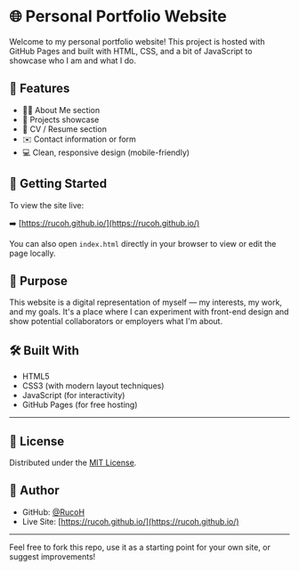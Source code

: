 # 🌐 Personal Portfolio Website

Welcome to my personal portfolio website! This project is hosted with GitHub Pages and built with HTML, CSS, and a bit of JavaScript to showcase who I am and what I do.

## 📌 Features

* 🧑‍💻 About Me section
* 📁 Projects showcase
* 📄 CV / Resume section
* ✉️ Contact information or form
* 💻 Clean, responsive design (mobile-friendly)

## 🚀 Getting Started

To view the site live:

➡️ [https://rucoh.github.io/](https://rucoh.github.io/)

You can also open `index.html` directly in your browser to view or edit the page locally.

## 🎯 Purpose

This website is a digital representation of myself — my interests, my work, and my goals. It's a place where I can experiment with front-end design and show potential collaborators or employers what I'm about.

## 🛠️ Built With

* HTML5
* CSS3 (with modern layout techniques)
* JavaScript (for interactivity)
* GitHub Pages (for free hosting)

---

## 📄 License

Distributed under the [MIT License](LICENSE).

## 👤 Author

* GitHub: [@RucoH](https://github.com/RucoH)
* Live Site: [https://rucoh.github.io/](https://rucoh.github.io/)

---

Feel free to fork this repo, use it as a starting point for your own site, or suggest improvements!

